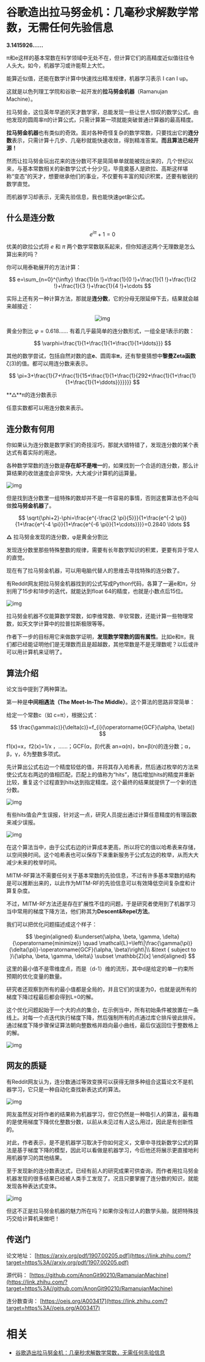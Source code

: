 # 谷歌造出拉马努金机：几毫秒求解数学常数，无需任何先验信息


**3.1415926……**

π和e这样的基本常数在科学领域中无处不在，但计算它们的高精度近似值往往令人头大。如今，机器学习或许能帮上大忙。

能算近似值，还能在数学计算中快速找出精准规律，机器学习表示 I can I up。

这就是以色列理工学院和谷歌一起开发的**拉马努金机器**（Ramanujan Machine）。

拉马努金，这位英年早逝的天才数学家，总能发现一些让世人惊叹的数学公式。由他发现的圆周率π的计算公式，只需计算第一项就能突破普通计算器的最高精度。

**拉马努金机器**也有类似的奇效。面对各种奇怪复杂的数学常数，只要找出它的**连分数**表示，只需计算十几步、几毫秒就能快速收敛，得到精准答案。**而且算法已经开源！**

然而让拉马努金玩出花来的连分数可不是简简单单就能被找出来的，几个世纪以来，与基本常数相关的新数学公式十分少见，毕竟奠基人是欧拉、高斯这样堪称“变态”的天才，想要继承他们的事业，不仅要有丰富的知识积累，还要有敏锐的数学直觉。

而机器学习却表示，无需先验信息，我也能快速get新公式。

## **什么是连分数**

$$
e^{i \pi}+1=0
$$

优美的欧拉公式将 $e$ 和 $\pi$ 两个数学常数联系起来，但你知道这两个无理数是怎么算出来的吗？

你可以用泰勒展开的方法计算：

$$
e=\sum_{n=0}^{\infty} \frac{1}{n !}=\frac{1}{0 !}+\frac{1}{1 !}+\frac{1}{2 !}+\frac{1}{3 !}+\frac{1}{4 !}+\cdots
$$

实际上还有另一种计算方法，那就是**连分数**，它的分母无限延伸下去，结果就会越来越接近：

<center>

![img](https://pic2.zhimg.com/v2-9c6a04742c3c7c52d6768a1bdc2d6ca9_b.webp)

</center>



黄金分割比 $φ=0.618……$ 有着几乎最简单的连分数形式，一组全是1表示的数：

$$
\varphi=\frac{1}{1+\frac{1}{1+\frac{1}{1+\ldots}}}
$$

其他的数学尝试，包括自然对数的底**e**、圆周率**π**，还有黎曼猜想中**黎曼Zeta函数**ζ(3)的值。都可以用连分数来表示。

$$
\pi=3+\frac{1}{7+\frac{1}{15+\frac{1}{1+\frac{1}{292+\frac{1}{1+\frac{1}{1+\frac{1}{1+\ddots}}}}}}}
$$

**△**π的连分数表示

任意实数都可以用连分数来表示。

## **连分数有何用**

你如果认为连分数是数学家们的奇技淫巧，那就大错特错了，发现连分数的某个表达式有着实际的用途。

各种数学常数的连分数是**存在却不是唯一**的，如果找到一个合适的连分数，那么计算结果的收敛速度会非常快，大大减少计算机的运算量。

![img](https://pic2.zhimg.com/80/v2-186ed56b1ec980859c3a08de60bba89d_hd.jpg)

但是找到连分数里一组特殊的数却并不是一件容易的事情，否则这套算法也不会叫做**拉马努金机器**了。

$$
\sqrt{\phi+2}-\phi=\frac{e^{-\frac{2 \pi}{5}}}{1+\frac{e^{-2 \pi}}{1+\frac{e^{-4 \pi}}{1+\frac{e^{-6 \pi}}{1+\cdots}}}}=0.2840 \ldots
$$


**△** 拉马努金发现的连分数，φ是黄金分割比

发现连分数里那些特殊整数的规律，需要有长年数学知识的积累，更要有异于常人的直觉。

现在有了拉马努金机器，可以用电脑代替人的思维去寻找特殊的连分数了。

有Reddit网友把拉马努金机器找到的公式写成Python代码，各算了一遍e和π，分别用了15步和18步的迭代，就能达到float 64的精度，也就是小数点后15位。

![img](https://pic3.zhimg.com/80/v2-1d893cb4487c839dbd0304aa32738426_hd.jpg)

拉马努金机器不仅能算数学常数，如李维常数、辛钦常数，还能计算一些物理常数，如天文学计算中的拉普拉斯极限等等。

作者下一步的目标用它来做数学证明，**发现数学常数的固有属性**。比如e和π，我们都已经能证明他们是无理数而且是超越数，其他常数是不是无理数呢？以后或许可以用计算机来证明了。

## **算法介绍**

论文当中提到了两种算法。

第一种是**中间相遇法（The Meet-In-The Middle）**。这个算法的思路非常简单：

给定一个常数c（如 c=π），根据公式：

$$
\frac{\gamma(c)}{\delta(c)}=f_{i}(\operatorname{GCF}(\alpha, \beta))
$$

f1(x)=x，f2(x)=1/x ，……；GCF(α，β)代表 an=α(n)，bn=β(n)的连分数；α，β，γ，δ为整数多项式。

先计算出公式右边一个精度较低的值，并将其存入哈希表，然后通过枚举的方法来使公式左右两边的值相匹配，匹配上的值称为“hits”，随后增加hits的精度并重新比较，重复这个过程直到hits达到指定精度。这个最终的结果就提供了一个新的连分数。

![img](https://pic2.zhimg.com/80/v2-e2410b33cd01c808e8bdd20ecab2d419_hd.jpg)

有些hits值会产生误报，针对这一点，研究人员提出通过计算任意精度的有理函数来减少误报。

![img](https://pic3.zhimg.com/80/v2-a1438e2d28d10c9380bd63ce156697da_hd.jpg)

在这个算法当中，由于公式右边的计算成本更高，所以将它的值以哈希表来存储，以空间换时间。这个哈希表也可以保存下来重新服务于公式左边的枚举，从而大大减少未来的枚举时间。

MITM-RF算法不需要任何关于基本常数的先验信息，不过有许多基本常数的结构是可以推断出来的，以此作为MITM-RF的先验信息可以有效降低空间复杂度和计算复杂度。

不过，MITM-RF方法还是存在扩展性不佳的问题，于是研究者使用到了机器学习当中常用的梯度下降方法，他们称其为**Descent&Repel方法**。

我们可以把优化问题描述成这个样子：

$$
\begin{aligned}
&\underset{\alpha, \beta, \gamma, \delta}{\operatorname{minimize}} \quad \mathcal{L}=\left\|\frac{\gamma(\pi)}{\delta(\pi)}-\operatorname{GCF}(\alpha, \beta)\right\|\\
&\text { subject to }\{\alpha, \beta, \gamma, \delta\} \subset \mathbb{Z}[x]
\end{aligned}
$$

这里的最小值不是零维度点，而是（d-1）维的流形，其中d是给定的单一约束所预期的优化变量的数量。

研究者还观察到所有的最小值都是全局的，并且它们的误差为0，也就是说所有的梯度下降过程最后都会得到L=0的解。

这个优化问题起始于一个大的点的集合，在示例当中，所有初始条件被放置在一条线上。对每一个点迭代执行梯度下降，然后强制所有的点通过库仑排斥彼此排斥。通过梯度下降步骤保证算法朝向整数格并趋向最小曲线，最后仅返回位于整数格上的解。

![img](https://pic2.zhimg.com/80/v2-aa75f41f9f9009d79abdaedd3aa298b5_hd.jpg)

## **网友的质疑**

有Reddit网友认为，连分数通过等效变换可以获得无限多种组合这篇论文不是机器学习，它只是一种自动化查找新表达式的算法。

![img](https://pic2.zhimg.com/80/v2-0ef50d123092d44c54e4c2f39c5ca741_hd.jpg)

网友虽然反对将作者的结果称为机器学习，但它仍然是一种吸引人的算法，最有趣的是使用梯度下降优化整数分数，以前从未见过有人这么用过，因此是有创新性的。

对此，作者表示，是不是机器学习取决于你如何定义，文章中寻找新数学公式的算法是基于梯度下降的模型，因此可以看做是机器学习，今后他还将展示更直接地利用机器学习的其他结果。

至于发现新的连分数表达式，已经有前人的研究成果可供查询，而作者用拉马努金机器发现的很多结果已经被人类手工发现了。况且只要掌握了连分数的知识，就能发现各种表达式变体。

![img](https://pic4.zhimg.com/80/v2-1e4bd8fe02d7bf32e9cd54ff1acf7647_hd.jpg)

但这不正是拉马努金机器的魅力所在吗？如果你没有过人的数学头脑，就把特殊技巧交给计算机来做吧！

## **传送门**

论文地址：
[https://arxiv.org/pdf/1907.00205.pdf](https://link.zhihu.com/?target=https%3A//arxiv.org/pdf/1907.00205.pdf)

源代码：
[https://github.com/AnonGit90210/RamanujanMachine](https://link.zhihu.com/?target=https%3A//github.com/AnonGit90210/RamanujanMachine)

连分数查询： [https://oeis.org/A003417](https://link.zhihu.com/?target=https%3A//oeis.org/A003417)


# 相关

- [谷歌造出拉马努金机：几毫秒求解数学常数，无需任何先验信息](https://zhuanlan.zhihu.com/p/72462506)
